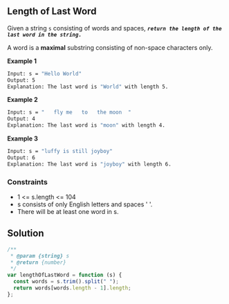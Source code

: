 ## Length of Last Word

Given a string `s` consisting of words and spaces, **_`return the length of the last word in the string.`_**

A word is a **maximal** substring consisting of non-space characters only.

**Example 1**

```bash
Input: s = "Hello World"
Output: 5
Explanation: The last word is "World" with length 5.
```

**Example 2**

```bash
Input: s = "   fly me   to   the moon  "
Output: 4
Explanation: The last word is "moon" with length 4.
```

**Example 3**

```bash
Input: s = "luffy is still joyboy"
Output: 6
Explanation: The last word is "joyboy" with length 6.
```

### Constraints

- 1 <= s.length <= 104
- s consists of only English letters and spaces ' '.
- There will be at least one word in s.

## Solution

```javascript
/**
 * @param {string} s
 * @return {number}
 */
var lengthOfLastWord = function (s) {
  const words = s.trim().split(" ");
  return words[words.length - 1].length;
};
```
